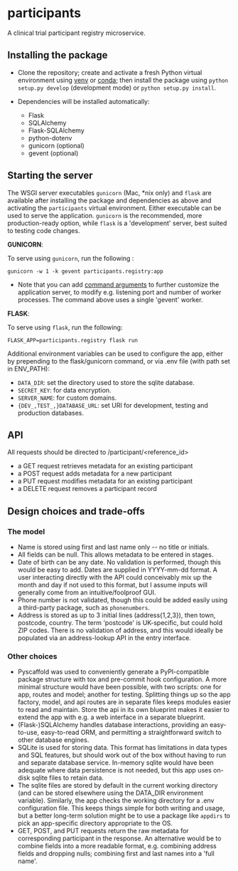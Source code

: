 # participants

A clinical trial participant registry microservice.


## Installing the package

- Clone the repository; create and activate a fresh Python virtual environment using
  [venv](https://docs.python.org/3/tutorial/venv.html) or [conda](https://docs.conda.io/projects/conda/en/latest/user-guide/tasks/manage-environments.html);
  then install the package using `python setup.py develop` (development mode)
  or `python setup.py install`.

- Dependencies will be installed automatically:
  - Flask
  - SQLAlchemy
  - Flask-SQLAlchemy
  - python-dotenv
  - gunicorn (optional)
  - gevent (optional)

## Starting the server

The WSGI server executables `gunicorn` (Mac, *nix only) and `flask` are available after installing
the package and dependencies as above and activating the `participants` virtual environment.
Either executable can be used to serve the application. `gunicorn` is the recommended,
more production-ready option, while `flask` is a 'development' server, best suited
to testing code changes.

 **GUNICORN**:

To serve using `gunicorn`, run the following :
```shell script
gunicorn -w 1 -k gevent participants.registry:app
```
- Note that you can add [command arguments](https://docs.gunicorn.org/en/stable/run.html#commonly-used-arguments)
to further customize the application server, to modify e.g. listening port and
number of worker processes. The command above uses a single 'gevent' worker.

**FLASK**:

To serve using `flask`, run the following:
```shell script
FLASK_APP=participants.registry flask run
```

Additional environment variables can be used to configure the app, either by
prepending to the flask/gunicorn command, or via .env file
(with path set in ENV_PATH):

- `DATA_DIR`: set the directory used to store the sqlite database.
- `SECRET_KEY`: for data encryption.
- `SERVER_NAME`: for custom domains.
- `{DEV_,TEST_,}DATABASE_URL`: set URI for development, testing and production
  databases.


## API

All requests should be directed to /participant/<reference_id>
- a GET request retrieves metadata for an existing participant
- a POST request adds metadata for a new participant
- a PUT request modifies metadata for an existing participant
- a DELETE request removes a participant record


## Design choices and trade-offs

### The model

- Name is stored using first and last name only -- no title or initials.
- All fields can be null. This allows metadata to be entered in stages.
- Date of birth can be any date. No validation is performed, though this would
  be easy to add. Dates are supplied in YYYY-mm-dd format. A user interacting
  directly with the API could conceivably mix up the month and day if not used
  to this format, but I assume inputs will generally come from an intuitive/foolproof GUI.
- Phone number is not validated, though this could be added easily using a
  third-party package, such as `phonenumbers`.
- Address is stored as up to 3 initial lines (address{1,2,3}), then town,
  postcode, country. The term 'postcode' is UK-specific, but could hold ZIP codes.
  There is no validation of address, and this would ideally be populated via an
  address-lookup API in the entry interface.

### Other choices

- Pyscaffold was used to conveniently generate a PyPI-compatible package structure
  with tox and pre-commit hook configuration. A more minimal structure would have
  been possible, with two scripts: one for app, routes and model; another for testing.
  Splitting things up so the app factory, model, and api routes are in separate files
  keeps modules easier to read and maintain. Store the api in its own blueprint
  makes it easier to extend the app with e.g. a web interface in a separate blueprint.
- (Flask-)SQLAlchemy handles database interactions, providing an easy-to-use,
  easy-to-read ORM, and permitting a straightforward switch to other database
  engines.
- SQLite is used for storing data. This format has limitations in data types and
  SQL features, but should work out of the box without having to run and separate
  database service. In-memory sqlite would have been adequate where data persistence
  is not needed, but this app uses on-disk sqlite files to retain data.
- The sqlite files are stored by default in the current working directory (and
  can be stored elsewhere using the DATA_DIR environment variable). Similarly,
  the app checks the working directory for a .env configuration file. This keeps
  things simple for both writing and usage, but a better long-term solution might
  be to use a package like `appdirs` to pick an app-specific directory appropriate
  to the OS.
- GET, POST, and PUT requests return the raw metadata for corresponding
  participant in the response. An alternative would be to combine fields into a
  more readable format, e.g. combining address fields and dropping nulls; combining
  first and last names into a 'full name'.
